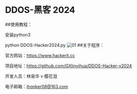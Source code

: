 # DDOS-黑客 2024

##使用教程：

安装python3

python DDOS-Hacker2024.py
![01](https://github.com/GXlinyihua/DDOS-Hacker2024/assets/126960597/d9b8f1d5-5821-4f87-b7f6-bf731b03cb03)
##关于程序：

官方网站：https://www.hackerit.cc

项目地址：https://github.com/GXlinyihua/DDOS-Hacker-v2024

开发人员：林易华 v 樱花泪

电子邮箱：ihonker08@163.com

